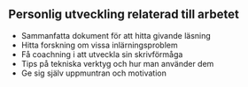 ## Personlig utveckling relaterad till arbetet

* Sammanfatta dokument för att hitta givande läsning
* Hitta forskning om vissa inlärningsproblem
* Få coachning i att utveckla sin skrivförmåga
* Tips på tekniska verktyg och hur man använder dem
* Ge sig själv uppmuntran och motivation